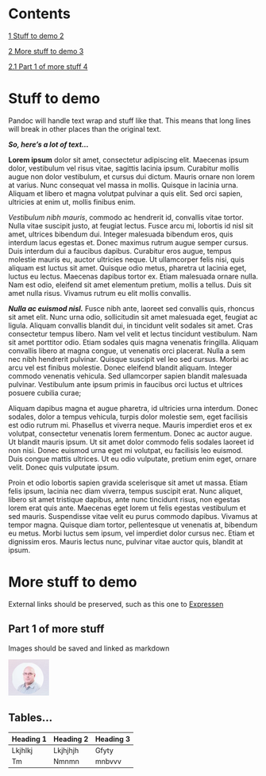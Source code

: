 # Contents

[1 Stuff to demo 2](#stuff-to-demo)

[2 More stuff to demo 3](#more-stuff-to-demo)

[2.1 Part 1 of more stuff 4](#part-1-of-more-stuff)

# Stuff to demo

Pandoc will handle text wrap and stuff like that. This means that long
lines will break in other places than the original text.

***<span class="underline">So, here’s a lot of text…</span>***

**Lorem ipsum** dolor sit amet, consectetur adipiscing elit. Maecenas
ipsum dolor, vestibulum vel risus vitae, sagittis lacinia ipsum.
Curabitur mollis augue non dolor vestibulum, et cursus dui dictum.
Mauris ornare non lorem at varius. Nunc consequat vel massa in mollis.
Quisque in lacinia urna. Aliquam et libero et magna volutpat pulvinar a
quis elit. Sed orci sapien, ultricies at enim ut, mollis finibus enim.

*Vestibulum nibh mauris*, commodo ac hendrerit id, convallis vitae
tortor. Nulla vitae suscipit justo, at feugiat lectus. Fusce arcu mi,
lobortis id nisl sit amet, ultrices bibendum dui. Integer malesuada
bibendum eros, quis interdum lacus egestas et. Donec maximus rutrum
augue semper cursus. Duis interdum dui a faucibus dapibus. Curabitur
eros augue, tempus molestie mauris eu, auctor ultricies neque. Ut
ullamcorper felis nisi, quis aliquam est luctus sit amet. Quisque odio
metus, pharetra ut lacinia eget, luctus eu lectus. Maecenas dapibus
tortor ex. Etiam malesuada ornare nulla. Nam est odio, eleifend sit amet
elementum pretium, mollis a tellus. Duis sit amet nulla risus. Vivamus
rutrum eu elit mollis convallis.

***Nulla ac euismod nisl.*** Fusce nibh ante, laoreet sed convallis
quis, rhoncus sit amet elit. Nunc urna odio, sollicitudin sit amet
malesuada eget, feugiat ac ligula. Aliquam convallis blandit dui, in
tincidunt velit sodales sit amet. Cras consectetur tempus libero. Nam
vel velit et lectus tincidunt vestibulum. Nam sit amet porttitor odio.
Etiam sodales quis magna venenatis fringilla. Aliquam convallis libero
at magna congue, ut venenatis orci placerat. Nulla a sem nec nibh
hendrerit pulvinar. Quisque suscipit vel leo sed cursus. Morbi ac arcu
vel est finibus molestie. Donec eleifend blandit aliquam. Integer
commodo venenatis vehicula. Sed ullamcorper sapien blandit malesuada
pulvinar. Vestibulum ante ipsum primis in faucibus orci luctus et
ultrices posuere cubilia curae;

Aliquam dapibus magna et augue pharetra, id ultricies urna interdum.
Donec sodales, dolor a tempus vehicula, turpis dolor molestie sem, eget
facilisis est odio rutrum mi. Phasellus et viverra neque. Mauris
imperdiet eros et ex volutpat, consectetur venenatis lorem fermentum.
Donec ac auctor augue. Ut blandit mauris ipsum. Ut sit amet dolor
commodo felis sodales laoreet id non nisi. Donec euismod urna eget mi
volutpat, eu facilisis leo euismod. Duis congue mattis ultrices. Ut eu
odio vulputate, pretium enim eget, ornare velit. Donec quis vulputate
ipsum.

Proin et odio lobortis sapien gravida scelerisque sit amet ut massa.
Etiam felis ipsum, lacinia nec diam viverra, tempus suscipit erat. Nunc
aliquet, libero sit amet tristique dapibus, ante nunc tincidunt risus,
non egestas lorem erat quis ante. Maecenas eget lorem ut felis egestas
vestibulum et sed mauris. Suspendisse vitae velit eu purus commodo
dapibus. Vivamus at tempor magna. Quisque diam tortor, pellentesque ut
venenatis at, bibendum eu metus. Morbi luctus sem ipsum, vel imperdiet
dolor cursus nec. Etiam et dignissim eros. Mauris lectus nunc, pulvinar
vitae auctor quis, blandit at ipsum.

# More stuff to demo

External links should be preserved, such as this one to
[Expressen](http://www.expressen.se)

## Part 1 of more stuff

Images should be saved and linked as markdown  
  
![A person wearing glasses AI-generated content may be incorrect.](./media/image3.png)

## Tables…

| Heading 1 | Heading 2 | Heading 3 |
| --------- | --------- | --------- |
| Lkjhlkj   | Lkjhjhjh  | Gfyty     |
| Tm        | Nmnmn     | mnbvvv    |
